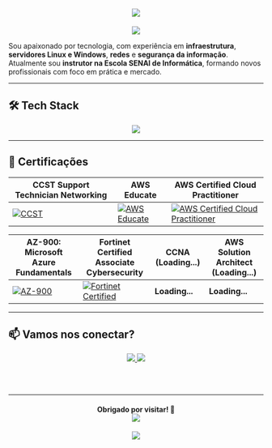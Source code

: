 <h1 align="center">
  <img src="https://capsule-render.vercel.app/api?type=rect&height=300&color=E0FFFF&text=Matheus%20Lino🛹" />
</h1>

<p align="center">
  <img src="https://readme-typing-svg.herokuapp.com?font=Fira+Code&pause=1000&color=808080&background=0D1117&center=true&vCenter=true&width=435&lines=Infraestrutura%20%7C%20Cloud%20%7C%20Segurança;Instrutor%20de%20TI;%F0%9F%92%BB%F0%9F%96%A5%F0%9F%93%B1%E2%8C%9A%EF%B8%8F%F0%9F%93%A1" />
</p>

Sou apaixonado por tecnologia, com experiência em **infraestrutura**, **servidores Linux e Windows**, **redes** e **segurança da informação**.
Atualmente sou **instrutor na Escola SENAI de Informática**, formando novos profissionais com foco em prática e mercado.

---

## 🛠️ Tech Stack

<p align="center">
  <img src="https://go-skill-icons.vercel.app/api/icons?i=azure,aws,windows,linux,debian,grafana,zabbix,apache,nginx,notion,gmail,linkedin,github,vmwareworkstation,virtualbox" />
</p>


---

## 📜 Certificações

| CCST Support Technician Networking | AWS Educate | AWS Certified Cloud Practitioner |
| ---------------------------------------------------- | ----------- | -------------------------------- |
| [![CCST](https://images.credly.com/size/160x160/images/57d88bab-75be-4400-a2fd-dbfa8e2b056e/image.png)](https://www.credly.com/badges/5123ad45-c289-473e-b451-52eaccd2d569) | [![AWS Educate](https://images.credly.com/size/160x160/images/e7bf6727-22cf-45d6-ad9c-76ab57c3f11b/image.png)](https://www.credly.com/badges/20c9bde6-e9ed-4c6f-a675-f008a017018c/linked_in?t=stdxdk) | [![AWS Certified Cloud Practitioner](https://images.credly.com/size/160x160/images/00634f82-b07f-4bbd-a6bb-53de397fc3a6/image.png)](https://www.credly.com/badges/de86ee7a-abed-4148-b9ab-2ee11161f6fc/linked_in) |

| AZ-900: Microsoft Azure Fundamentals | Fortinet Certified Associate Cybersecurity | CCNA (Loading...) | AWS Solution Architect (Loading...) |
| ------------------------------------ | ------------------------------------------ | ----------------- | ---------------------------------- |
| [![AZ-900](https://images.credly.com/size/110x110/images/be8fcaeb-c769-4858-b567-ffaaa73ce8cf/image.png)](https://www.credly.com/badges/ca7aa5f0-9cd3-41cd-af03-4c5191ff7f74/linked_in?t=rb0fyv) | [![Fortinet Certified](https://images.credly.com/size/160x160/images/20082fc1-94af-4773-9df0-28856b566748/image.png)](https://www.credly.com/badges/836eed8c-c270-4863-b1aa-c070c9094945/linked_in?t=st0a56) | **Loading...** | **Loading...** |

---

## 📫 Vamos nos conectar?

<p align="center">
  <a href="https://www.linkedin.com/in/matheus-lino-955271195/">
    <img src="https://img.shields.io/badge/-LinkedIn-0A66C2?logo=linkedin&logoColor=white&style=for-the-badge" />
  </a>
  <a href="https://github.com/Lino-Matheus">
    <img src="https://img.shields.io/badge/-GitHub-181717?logo=github&logoColor=white&style=for-the-badge" />
  </a>
</p>

<br><br>

---

<h4 align="center">
    Obrigado por visitar! 🚀
    <div>
     <img src="https://komarev.com/ghpvc/?username=Lino-Matheus">
    </div>
</h4>

<p align="center">
  <img src="https://capsule-render.vercel.app/api?type=waving&color=0:808080,100:FFFFFF&height=100&section=footer" />
</p>
